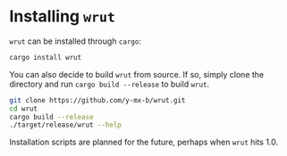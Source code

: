 # Installing `wrut`

`wrut` can be installed through `cargo`:

```sh
cargo install wrut
```

You can also decide to build `wrut` from source. If so, simply clone the
directory and run `cargo build --release` to build `wrut`.

```sh
git clone https://github.com/y-mx-b/wrut.git
cd wrut
cargo build --release
./target/release/wrut --help
```

Installation scripts are planned for the future, perhaps when `wrut` hits 1.0.
